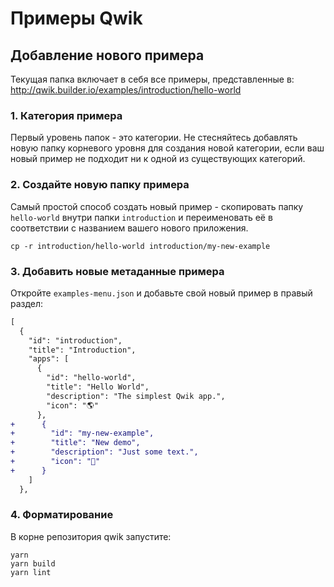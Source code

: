 # Примеры Qwik

## Добавление нового примера

Текущая папка включает в себя все примеры, представленные в: http://qwik.builder.io/examples/introduction/hello-world

### 1. Категория примера

Первый уровень папок - это категории. Не стесняйтесь добавлять новую папку корневого уровня для создания новой категории, если ваш новый пример не подходит ни к одной из существующих категорий.

### 2. Создайте новую папку примера

Самый простой способ создать новый пример - скопировать папку `hello-world` внутри папки `introduction` и переименовать её в соответствии с названием вашего нового приложения.

```
cp -r introduction/hello-world introduction/my-new-example
```

### 3. Добавить новые метаданные примера

Откройте `examples-menu.json` и добавьте свой новый пример в правый раздел:

```diff
[
  {
    "id": "introduction",
    "title": "Introduction",
    "apps": [
      {
        "id": "hello-world",
        "title": "Hello World",
        "description": "The simplest Qwik app.",
        "icon": "🌎"
      },
+      {
+        "id": "my-new-example",
+        "title": "New demo",
+        "description": "Just some text.",
+        "icon": "🙊"
+      }
    ]
  },
```

### 4. Форматирование

В корне репозитория qwik запустите:

```shell
yarn
yarn build
yarn lint
```

